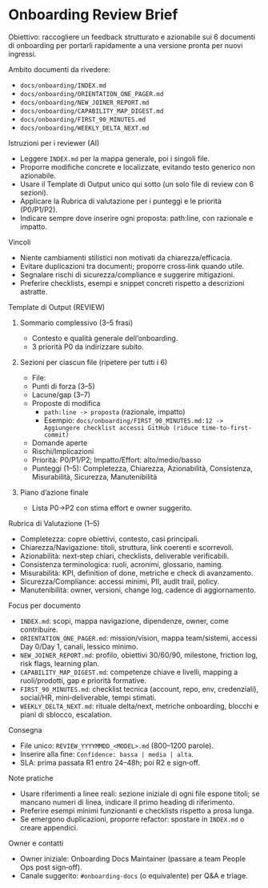 # Onboarding Review Brief

Obiettivo: raccogliere un feedback strutturato e azionabile sui 6 documenti di onboarding per portarli rapidamente a una versione pronta per nuovi ingressi.

Ambito documenti da rivedere:
- `docs/onboarding/INDEX.md`
- `docs/onboarding/ORIENTATION_ONE_PAGER.md`
- `docs/onboarding/NEW_JOINER_REPORT.md`
- `docs/onboarding/CAPABILITY_MAP_DIGEST.md`
- `docs/onboarding/FIRST_90_MINUTES.md`
- `docs/onboarding/WEEKLY_DELTA_NEXT.md`

Istruzioni per i reviewer (AI)
- Leggere `INDEX.md` per la mappa generale, poi i singoli file.
- Proporre modifiche concrete e localizzate, evitando testo generico non azionabile.
- Usare il Template di Output unico qui sotto (un solo file di review con 6 sezioni).
- Applicare la Rubrica di valutazione per i punteggi e le priorità (P0/P1/P2).
- Indicare sempre dove inserire ogni proposta: path:line, con razionale e impatto.

Vincoli
- Niente cambiamenti stilistici non motivati da chiarezza/efficacia.
- Evitare duplicazioni tra documenti; proporre cross‑link quando utile.
- Segnalare rischi di sicurezza/compliance e suggerire mitigazioni.
- Preferire checklists, esempi e snippet concreti rispetto a descrizioni astratte.

Template di Output (REVIEW)
1) Sommario complessivo (3–5 frasi)
   - Contesto e qualità generale dell’onboarding.
   - 3 priorità P0 da indirizzare subito.

2) Sezioni per ciascun file (ripetere per tutti i 6)
   - File: <path>
   - Punti di forza (3–5)
   - Lacune/gap (3–7)
   - Proposte di modifica
     - `path:line -> proposta` (razionale, impatto)
     - Esempio: `docs/onboarding/FIRST_90_MINUTES.md:12 -> Aggiungere checklist accessi GitHub (riduce time-to-first-commit)`
   - Domande aperte
   - Rischi/Implicazioni
   - Priorità: P0/P1/P2; Impatto/Effort: alto/medio/basso
   - Punteggi (1–5): Completezza, Chiarezza, Azionabilità, Consistenza, Misurabilità, Sicurezza, Manutenibilità

3) Piano d’azione finale
   - Lista P0→P2 con stima effort e owner suggerito.

Rubrica di Valutazione (1–5)
- Completezza: copre obiettivi, contesto, casi principali.
- Chiarezza/Navigazione: titoli, struttura, link coerenti e scorrevoli.
- Azionabilità: next‑step chiari, checklists, deliverable verificabili.
- Consistenza terminologica: ruoli, acronimi, glossario, naming.
- Misurabilità: KPI, definition of done, metriche e check di avanzamento.
- Sicurezza/Compliance: accessi minimi, PII, audit trail, policy.
- Manutenibilità: owner, versioni, change log, cadence di aggiornamento.

Focus per documento
- `INDEX.md`: scopi, mappa navigazione, dipendenze, owner, come contribuire.
- `ORIENTATION_ONE_PAGER.md`: mission/vision, mappa team/sistemi, accessi Day 0/Day 1, canali, lessico minimo.
- `NEW_JOINER_REPORT.md`: profilo, obiettivi 30/60/90, milestone, friction log, risk flags, learning plan.
- `CAPABILITY_MAP_DIGEST.md`: competenze chiave e livelli, mapping a ruoli/prodotti, gap e priorità formative.
- `FIRST_90_MINUTES.md`: checklist tecnica (account, repo, env, credenziali), social/HR, mini‑deliverable, tempi stimati.
- `WEEKLY_DELTA_NEXT.md`: rituale delta/next, metriche onboarding, blocchi e piani di sblocco, escalation.

Consegna
- File unico: `REVIEW_YYYYMMDD_<MODEL>.md` (800–1200 parole).
- Inserire alla fine: `Confidence: bassa | media | alta`.
- SLA: prima passata R1 entro 24–48h; poi R2 e sign‑off.

Note pratiche
- Usare riferimenti a linee reali: sezione iniziale di ogni file espone titoli; se mancano numeri di linea, indicare il primo heading di riferimento.
- Preferire esempi minimi funzionanti e checklists rispetto a prosa lunga.
- Se emergono duplicazioni, proporre refactor: spostare in `INDEX.md` o creare appendici.

Owner e contatti
- Owner iniziale: Onboarding Docs Maintainer (passare a team People Ops post sign‑off).
- Canale suggerito: `#onboarding-docs` (o equivalente) per Q&A e triage.

